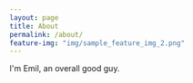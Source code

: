 ```yaml
---
layout: page
title: About
permalink: /about/
feature-img: "img/sample_feature_img_2.png"
---
```


I'm Emil, an overall good guy.

